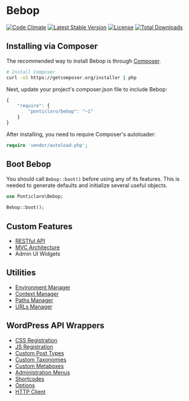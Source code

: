 Bebop
==================
[![Code Climate](https://codeclimate.com/github/ponticlaro/bebop/badges/gpa.svg)](https://codeclimate.com/github/ponticlaro/bebop)
[![Latest Stable Version](https://poser.pugx.org/ponticlaro/bebop/v/stable.png)](https://packagist.org/packages/ponticlaro/bebop)
[![License](https://poser.pugx.org/ponticlaro/bebop/license.png)](https://packagist.org/packages/ponticlaro/bebop)
[![Total Downloads](https://poser.pugx.org/ponticlaro/bebop/downloads.png)](https://packagist.org/packages/ponticlaro/bebop)

## Installing via Composer

The recommended way to install Bebop is through
[Composer](http://getcomposer.org).

```bash
# Install Composer
curl -sS https://getcomposer.org/installer | php
```

Next, update your project's composer.json file to include Bebop:

```javascript
{
    "require": {
        "ponticlaro/bebop": "~1"
    }
}
```

After installing, you need to require Composer's autoloader:

```php
require 'vendor/autoload.php';
```

## Boot Bebop
You should call `Bebop::boot()` before using any of its features. This is needed to generate defaults and initialize several useful objects.  
```php
use Ponticlaro\Bebop;
    
Bebop::boot();
```

## Custom Features
- [RESTful API](docs/API.md)
- [MVC Architecture](docs/MVC.md)
- Admin UI Widgets

## Utilities
- [Environment Manager](docs/ENVIRONMENT_MANAGER.md)
- [Context Manager](docs/CONTEXT_MANAGER.md)
- [Paths Manager](docs/PATHS_MANAGER.md)
- [URLs Manager](docs/URLS_MANAGER.md)

## WordPress API Wrappers
- [CSS Registration](docs/CSS.md)
- [JS Registration](docs/JS.md)
- [Custom Post Types](docs/CUSTOM_POST_TYPES.md)
- [Custom Taxonomies](docs/CUSTOM_TAXONOMIES.md)
- [Custom Metaboxes](docs/CUSTOM_METABOXES.md)
- [Administration Menus](docs/ADMINISTRATION_MENUS.md)
- [Shortcodes](docs/SHORTCODES.md)
- [Options](docs/OPTIONS.md)
- [HTTP Client](docs/HTTP_CLIENT.md)
